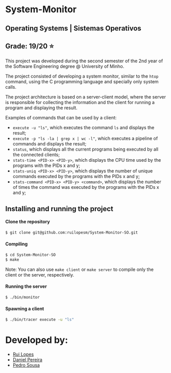 # System-Monitor

## Operating Systems | Sistemas Operativos
## Grade: 19/20 :star:

This project was developed during the second semester of the 2nd year of the Software Engineering degree @ University of Minho.

The project consisted of developing a system monitor, similar to the `htop` command, using the C programming language and specially only system calls.

The project architecture is based on a server-client model, where the server is responsible for collecting the information and the client for running a program and displaying the result.

Examples of commands that can be used by a client:

- `execute -u "ls"`, which executes the command `ls` and displays the result;
- `execute -p "ls -la | grep x | wc -l"`, which executes a pipeline of commands and displays the result;
- `status`, which displays all the current programs being executed by all the connected clients;
- `stats-time <PID-x> <PID-y>`, which displays the CPU time used by the programs with the PIDs x and y;
- `stats-uniq <PID-x> <PID-y>`, which displays the number of unique commands executed by the programs with the PIDs x and y;
- `stats-command <PID-x> <PID-y> <command>`, which displays the number of times the command was executed by the programs with the PIDs x and y;

## Installing and running the project

#### Clone the repository

```bash
$ git clone git@github.com:ruilopesm/System-Monitor-SO.git
```

#### Compiling  
```bash
$ cd System-Monitor-SO
$ make
```

Note: You can also use `make client` or `make server` to compile only the client or the server, respectively.

#### Running the server
```bash
$ ./bin/monitor
```

#### Spawning a client
```bash
$ ./bin/tracer execute -u "ls"
```

# Developed by:
- [Rui Lopes](https://github.com/ruilopesm)
- [Daniel Pereira](https://github.com/danielsp45)
- [Pedro Sousa](https://github.com/Pdf0)
